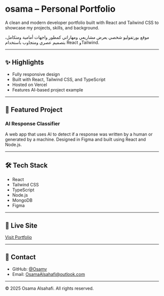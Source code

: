 # osama – Personal Portfolio

A clean and modern developer portfolio built with React and Tailwind CSS to showcase my projects, skills, and background.

موقع بورتفوليو شخصي يعرض مشاريعي ومهاراتي كمطور واجهات أمامية ومتكامل، بتصميم عصري ومتجاوب باستخدام React وTailwind.

---

## ✨ Highlights

- Fully responsive design
- Built with React, Tailwind CSS, and TypeScript
- Hosted on Vercel
- Features AI-based project example

---

## 💼 Featured Project

### AI Response Classifier  
A web app that uses AI to detect if a response was written by a human or generated by a machine. Designed in Figma and built using React and Node.js.

---

## 🛠️ Tech Stack

- React
- Tailwind CSS
- TypeScript
- Node.js
- MongoDB
- Figma

---

## 🔗 Live Site

[Visit Portfolio](https://cv-osama.vercel.app)

---

## 📩 Contact

- GitHub: [@Osamv](https://github.com/Osamv)
- Email: OsamaAlsahafi@outlook.com

---

© 2025 Osama Alsahafi. All rights reserved.
